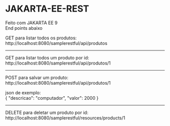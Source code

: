 # JAKARTA-EE-REST
Feito com JAKARTA EE 9</br>
End points abaixo</br>

GET para listar todos os produtos:</br>
http://localhost:8080/samplerestful/api/produtos
  
-------------------------------------------------------------------
GET para listar todos um produto por id:</br>
http://localhost:8080/samplerestful/api/produtos/1

-------------------------------------------------------------------
POST para salvar um produto:</br>
http://localhost:8080/samplerestful/api/produtos/1</br>

  json de exemplo:</br>
    {
      "descricao": "computador",
      "valor": 2000
    }

-------------------------------------------------------------------
DELETE para deletar um produto por id:</br>
http://localhost:8080/samplerestful/resources/products/1
